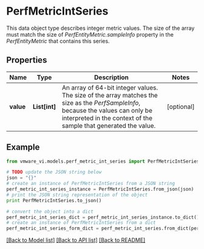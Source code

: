 # PerfMetricIntSeries

This data object type describes integer metric values.  The size of the array must match the size of *PerfEntityMetric.sampleInfo* property in the *PerfEntityMetric* that contains this series. 

## Properties
Name | Type | Description | Notes
------------ | ------------- | ------------- | -------------
**value** | **List[int]** | An array of 64-bit integer values.  The size of the array matches the size as the *PerfSampleInfo*, because the values can only be interpreted in the context of the sample that generated the value.  | [optional] 

## Example

```python
from vmware_vi.models.perf_metric_int_series import PerfMetricIntSeries

# TODO update the JSON string below
json = "{}"
# create an instance of PerfMetricIntSeries from a JSON string
perf_metric_int_series_instance = PerfMetricIntSeries.from_json(json)
# print the JSON string representation of the object
print PerfMetricIntSeries.to_json()

# convert the object into a dict
perf_metric_int_series_dict = perf_metric_int_series_instance.to_dict()
# create an instance of PerfMetricIntSeries from a dict
perf_metric_int_series_form_dict = perf_metric_int_series.from_dict(perf_metric_int_series_dict)
```
[[Back to Model list]](../README.md#documentation-for-models) [[Back to API list]](../README.md#documentation-for-api-endpoints) [[Back to README]](../README.md)


